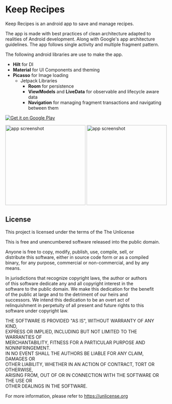 # Keep Recipes

Keep Recipes is an android app to save and manage recipes.

The app is made with best practices of clean architecture adapted to realities of Android development. Along with Google's app architecture guidelines. The app follows single activity and multiple fragment pattern.

The following android libraries are use to make the app.

- **Hilt** for DI
- **Material** for UI Components and theming
- **Picasso** for Image loading
    - Jetpack Libraries
        - **Room** for persistence
        - **ViewModels** and **LiveData** for observable and lifecycle aware data
        - **Navigation** for managing fragment transactions and navigating between them


<a href='https://play.google.com/store/apps/details?id=com.keeprecipes.android&pcampaignid=pcampaignidMKT-Other-global-all-co-prtnr-py-PartBadge-Mar2515-1'><img alt='Get it on Google Play' src='https://play.google.com/intl/en_us/badges/static/images/badges/en_badge_web_generic.png'/></a>

<img src="https://github.com/bwakessa/Keep-Recipe/blob/main/docs/home.jpg?raw=true" alt="app screenshot" width="250" />  
<img src="https://github.com/bwakessa/Keep-Recipe/blob/main/docs/recipe_detail.jpg?raw=true" alt="app screenshot" width="250" />  

## License
This project is licensed under the terms of the The Unlicense

This is free and unencumbered software released into the public domain.

Anyone is free to copy, modify, publish, use, compile, sell, or  
distribute this software, either in source code form or as a compiled  
binary, for any purpose, commercial or non-commercial, and by any  
means.

In jurisdictions that recognize copyright laws, the author or authors  
of this software dedicate any and all copyright interest in the  
software to the public domain. We make this dedication for the benefit  
of the public at large and to the detriment of our heirs and  
successors. We intend this dedication to be an overt act of  
relinquishment in perpetuity of all present and future rights to this  
software under copyright law.

THE SOFTWARE IS PROVIDED "AS IS", WITHOUT WARRANTY OF ANY KIND,  
EXPRESS OR IMPLIED, INCLUDING BUT NOT LIMITED TO THE WARRANTIES OF  
MERCHANTABILITY, FITNESS FOR A PARTICULAR PURPOSE AND NONINFRINGEMENT.  
IN NO EVENT SHALL THE AUTHORS BE LIABLE FOR ANY CLAIM, DAMAGES OR  
OTHER LIABILITY, WHETHER IN AN ACTION OF CONTRACT, TORT OR OTHERWISE,  
ARISING FROM, OUT OF OR IN CONNECTION WITH THE SOFTWARE OR THE USE OR  
OTHER DEALINGS IN THE SOFTWARE.

For more information, please refer to <https://unlicense.org>